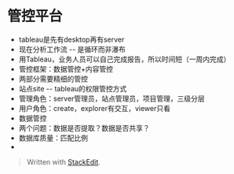 

# 管控平台
- tableau是先有desktop再有server
- 现在分析工作流 -- 是循环而非瀑布
- 用Tableau，业务人员可以自己完成报告，所以时间短（一周内完成）
- 管控框架：数据管控+内容管控
- 两部分需要精细的管控
- 站点site -- tableau的权限管控方式
- 管理角色：server管理员，站点管理员，项目管理，三级分层
- 用户角色：create，explorer有交互，viewer只看
- 数据管控
- 两个问题：数据是否提取？数据是否共享？
- 数据库质量：匹配比例
- 

> Written with [StackEdit](https://stackedit.io/).
<!--stackedit_data:
eyJoaXN0b3J5IjpbLTIwODYwMzU2NzcsODcwMDE1NTA1LC0yMD
U3NDU2NDQ3LDEzNTg2MTY3OTNdfQ==
-->